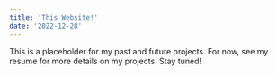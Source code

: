 ```yaml
---
title: 'This Website!'
date: '2022-12-28'
---
```


This is a placeholder for my past and future projects. For now, see my resume for more details on my projects. Stay tuned!
